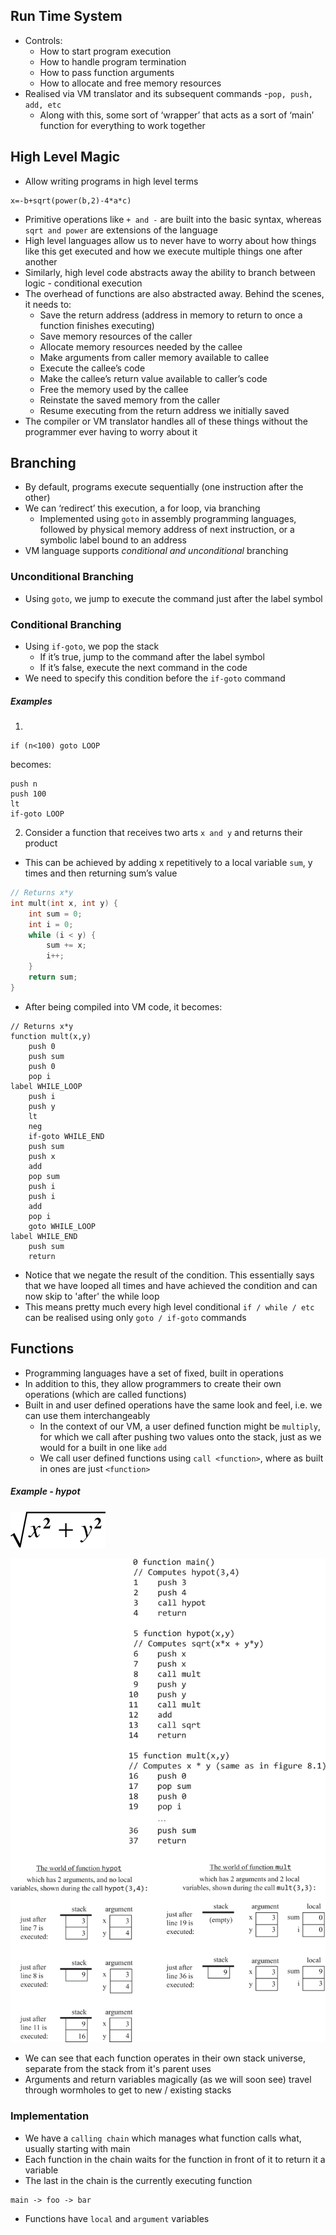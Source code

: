 ## Run Time System
- Controls:
	- How to start program execution
	- How to handle program termination
	- How to pass function arguments
	- How to allocate and free memory resources
- Realised via VM translator and its subsequent commands -`pop, push, add, etc`
	- Along with this, some sort of ‘wrapper’ that acts as a sort of ‘main’ function for everything to work together

## High Level Magic
- Allow writing programs in high level terms 

```
x=-b+sqrt(power(b,2)-4*a*c)
```

- Primitive operations like `+ and -` are built into the basic syntax, whereas `sqrt and power` are extensions of the language
- High level languages allow us to never have to worry about how things like this get executed and how we execute multiple things one after another
- Similarly, high level code abstracts away the ability to branch between logic - conditional execution
- The overhead of functions are also abstracted away. Behind the scenes, it needs to:
	- Save the return address (address in memory to return to once a function finishes executing)
	- Save memory resources of the caller
	- Allocate memory resources needed by the callee
	- Make arguments from caller memory available to callee
	- Execute the callee’s code
	- Make the callee’s return value available to caller’s code
	- Free the memory used by the callee
	- Reinstate the saved memory from the caller
	- Resume executing from the return address we initially saved
- The compiler or VM translator handles all of these things without the programmer ever having to worry about it

## Branching
- By default, programs execute sequentially (one instruction after the other)
- We can ‘redirect’ this execution, a for loop, via branching
	- Implemented using `goto` in assembly programming languages, followed by physical memory address of next instruction, or a symbolic label bound to an address
- VM language supports *conditional and unconditional* branching

### Unconditional Branching
- Using `goto`, we jump to execute the command just after the label symbol

### Conditional Branching
- Using `if-goto`, we pop the stack
	- If it’s true,  jump to the command after the label symbol
	- If it’s false, execute the next command in the code
- We need to specify this condition before the `if-goto` command

##### Examples
1. 
```
if (n<100) goto LOOP
```

becomes:

```
push n
push 100
lt
if-goto LOOP
```

2. Consider a function that receives two arts `x and y` and returns their product
- This can be achieved by adding x repetitively to a local variable `sum`, y times and then returning sum’s value

```c++
// Returns x*y
int mult(int x, int y) {
	int sum = 0;
	int i = 0;
	while (i < y) {
		sum += x;
		i++;
	}
	return sum;
}
```

- After being compiled into VM code, it becomes:

```
// Returns x*y
function mult(x,y)
	push 0
	push sum
	push 0
	pop i
label WHILE_LOOP
	push i
	push y
	lt
	neg
	if-goto WHILE_END
	push sum
	push x
	add
	pop sum
	push i
	push i
	add
	pop i
	goto WHILE_LOOP
label WHILE_END
	push sum
	return
```

- Notice that we negate the result of the condition. This essentially says that we have looped all times and have achieved the condition and can now skip to 'after' the while loop
- This means pretty much every high level conditional `if / while / etc` can be realised using only `goto / if-goto` commands

## Functions
- Programming languages have a set of fixed, built in operations
- In addition to this, they allow programmers to create their own operations (which are called functions)
- Built in and user defined operations have the same look and feel, i.e. we can use them interchangeably
	- In the context of our VM, a user defined function might be `multiply`, for which we call after pushing two values onto the stack, just as we would for a built in one like `add`
	- We call user defined functions using `call <function>`, where as built in ones are just `<function>`

##### Example - hypot

![](Images/Ch08_IEQ_002.png)

![](Images/figure_8.2.png)

- We can see that each function operates in their own stack universe, separate from the stack from it's parent uses
- Arguments and return variables magically (as we will soon see) travel through wormholes to get to new / existing stacks

### Implementation
- We have a `calling chain` which manages what function calls what, usually starting with main
- Each function in the chain waits for the function in front of it to return it a variable
- The last in the chain is the currently executing function

```
main -> foo -> bar
```

- Functions have `local` and `argument` variables